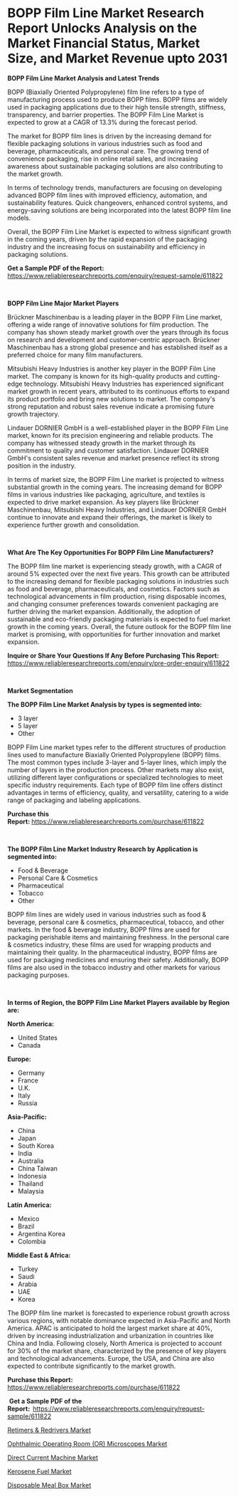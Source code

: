 <p><h1>BOPP Film Line Market Research Report Unlocks Analysis on the Market Financial Status, Market Size, and Market Revenue upto 2031</h1></p><p><strong>BOPP Film Line Market Analysis and Latest Trends</strong></p>
<p><p>BOPP (Biaxially Oriented Polypropylene) film line refers to a type of manufacturing process used to produce BOPP films. BOPP films are widely used in packaging applications due to their high tensile strength, stiffness, transparency, and barrier properties. The BOPP Film Line Market is expected to grow at a CAGR of 13.3% during the forecast period.</p><p>The market for BOPP film lines is driven by the increasing demand for flexible packaging solutions in various industries such as food and beverage, pharmaceuticals, and personal care. The growing trend of convenience packaging, rise in online retail sales, and increasing awareness about sustainable packaging solutions are also contributing to the market growth.</p><p>In terms of technology trends, manufacturers are focusing on developing advanced BOPP film lines with improved efficiency, automation, and sustainability features. Quick changeovers, enhanced control systems, and energy-saving solutions are being incorporated into the latest BOPP film line models.</p><p>Overall, the BOPP Film Line Market is expected to witness significant growth in the coming years, driven by the rapid expansion of the packaging industry and the increasing focus on sustainability and efficiency in packaging solutions.</p></p>
<p><strong>Get a Sample PDF of the Report:&nbsp;</strong> <a href="https://www.reliableresearchreports.com/enquiry/request-sample/611822">https://www.reliableresearchreports.com/enquiry/request-sample/611822</a></p>
<p>&nbsp;</p>
<p><strong>BOPP Film Line Major Market Players</strong></p>
<p><p>Brückner Maschinenbau is a leading player in the BOPP Film Line market, offering a wide range of innovative solutions for film production. The company has shown steady market growth over the years through its focus on research and development and customer-centric approach. Brückner Maschinenbau has a strong global presence and has established itself as a preferred choice for many film manufacturers.</p><p>Mitsubishi Heavy Industries is another key player in the BOPP Film Line market. The company is known for its high-quality products and cutting-edge technology. Mitsubishi Heavy Industries has experienced significant market growth in recent years, attributed to its continuous efforts to expand its product portfolio and bring new solutions to market. The company's strong reputation and robust sales revenue indicate a promising future growth trajectory.</p><p>Lindauer DORNIER GmbH is a well-established player in the BOPP Film Line market, known for its precision engineering and reliable products. The company has witnessed steady growth in the market through its commitment to quality and customer satisfaction. Lindauer DORNIER GmbH's consistent sales revenue and market presence reflect its strong position in the industry.</p><p>In terms of market size, the BOPP Film Line market is projected to witness substantial growth in the coming years. The increasing demand for BOPP films in various industries like packaging, agriculture, and textiles is expected to drive market expansion. As key players like Brückner Maschinenbau, Mitsubishi Heavy Industries, and Lindauer DORNIER GmbH continue to innovate and expand their offerings, the market is likely to experience further growth and consolidation.</p></p>
<p>&nbsp;</p>
<p><strong>What Are The Key Opportunities For BOPP Film Line Manufacturers?</strong></p>
<p><p>The BOPP film line market is experiencing steady growth, with a CAGR of around 5% expected over the next five years. This growth can be attributed to the increasing demand for flexible packaging solutions in industries such as food and beverage, pharmaceuticals, and cosmetics. Factors such as technological advancements in film production, rising disposable incomes, and changing consumer preferences towards convenient packaging are further driving the market expansion. Additionally, the adoption of sustainable and eco-friendly packaging materials is expected to fuel market growth in the coming years. Overall, the future outlook for the BOPP film line market is promising, with opportunities for further innovation and market expansion.</p></p>
<p><strong>Inquire or Share Your Questions If Any Before Purchasing This Report:</strong> <a href="https://www.reliableresearchreports.com/enquiry/pre-order-enquiry/611822">https://www.reliableresearchreports.com/enquiry/pre-order-enquiry/611822</a></p>
<p>&nbsp;</p>
<p><strong>Market Segmentation</strong></p>
<p><strong>The BOPP Film Line Market Analysis by types is segmented into:</strong></p>
<p><ul><li>3 layer</li><li>5 layer</li><li>Other</li></ul></p>
<p><p>BOPP Film Line market types refer to the different structures of production lines used to manufacture Biaxially Oriented Polypropylene (BOPP) films. The most common types include 3-layer and 5-layer lines, which imply the number of layers in the production process. Other markets may also exist, utilizing different layer configurations or specialized technologies to meet specific industry requirements. Each type of BOPP film line offers distinct advantages in terms of efficiency, quality, and versatility, catering to a wide range of packaging and labeling applications.</p></p>
<p><strong>Purchase this Report:&nbsp;</strong><a href="https://www.reliableresearchreports.com/purchase/611822">https://www.reliableresearchreports.com/purchase/611822</a></p>
<p>&nbsp;</p>
<p><strong>The BOPP Film Line Market Industry Research by Application is segmented into:</strong></p>
<p><ul><li>Food & Beverage</li><li>Personal Care & Cosmetics</li><li>Pharmaceutical</li><li>Tobacco</li><li>Other</li></ul></p>
<p><p>BOPP film lines are widely used in various industries such as food & beverage, personal care & cosmetics, pharmaceutical, tobacco, and other markets. In the food & beverage industry, BOPP films are used for packaging perishable items and maintaining freshness. In the personal care & cosmetics industry, these films are used for wrapping products and maintaining their quality. In the pharmaceutical industry, BOPP films are used for packaging medicines and ensuring their safety. Additionally, BOPP films are also used in the tobacco industry and other markets for various packaging purposes.</p></p>
<p>&nbsp;</p>
<p><strong>In terms of Region, the BOPP Film Line Market Players available by Region are:</strong></p>
<p>
    <p> <strong> North America: </strong>
        <ul>
            <li>United States</li>
            <li>Canada</li>
        </ul>
        </p> 
    <p> <strong> Europe: </strong>
        <ul>
            <li>Germany</li>
            <li>France</li>
            <li>U.K.</li>
            <li>Italy</li>
            <li>Russia</li>
        </ul>
        </p> 
    <p> <strong> Asia-Pacific: </strong>
        <ul>
            <li>China</li>
            <li>Japan</li>
            <li>South Korea</li>
            <li>India</li>
            <li>Australia</li>
            <li>China Taiwan</li>
            <li>Indonesia</li>
            <li>Thailand</li>
            <li>Malaysia</li>
        </ul>
        </p> 
    <p> <strong> Latin America: </strong>
        <ul>
            <li>Mexico</li>
            <li>Brazil</li>
            <li>Argentina Korea</li>
            <li>Colombia</li>
        </ul>
        </p> 
    <p> <strong> Middle East & Africa: </strong>
        <ul>
            <li>Turkey</li>
            <li>Saudi</li>
            <li>Arabia</li>
            <li>UAE</li>
            <li>Korea</li>
        </ul>
    </p>
    </p>
<p><p>The BOPP film line market is forecasted to experience robust growth across various regions, with notable dominance expected in Asia-Pacific and North America. APAC is anticipated to hold the largest market share at 40%, driven by increasing industrialization and urbanization in countries like China and India. Following closely, North America is projected to account for 30% of the market share, characterized by the presence of key players and technological advancements. Europe, the USA, and China are also expected to contribute significantly to the market growth.</p></p>
<p><strong>Purchase this Report: </strong><a href="https://www.reliableresearchreports.com/purchase/611822">https://www.reliableresearchreports.com/purchase/611822</a></p>
<p>&nbsp;<strong>Get a Sample PDF of the Report:&nbsp;&nbsp;</strong><a href="https://www.reliableresearchreports.com/enquiry/request-sample/611822">https://www.reliableresearchreports.com/enquiry/request-sample/611822</a></p>
<p><strong></strong></p>
<p><p><a href="https://github.com/mancsybtousav/Market-Research-Report-List-1/blob/main/retimers-redrivers-market.md">Retimers & Redrivers Market</a></p><p><a href="https://github.com/josesg55/Market-Research-Report-List-1/blob/main/ophthalmic-operating-room-or-microscopes-market.md">Ophthalmic Operating Room (OR) Microscopes Market</a></p><p><a href="https://medium.com/@akeembayer2019/direct-current-machine-market-exploring-market-share-market-trends-and-future-growth-104f96dbbe62">Direct Current Machine Market</a></p><p><a href="https://medium.com/@akeembayer2019/analyzing-kerosene-fuel-market-global-industry-perspective-and-forecast-2024-to-2031-1717caceb227">Kerosene Fuel Market</a></p><p><a href="https://medium.com/@akeembayer2019/disposable-meal-box-market-the-key-to-successful-business-strategy-forecast-till-2031-970c7f548234">Disposable Meal Box Market</a></p></p>